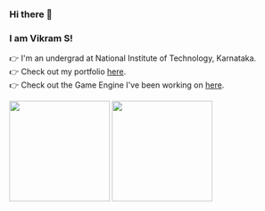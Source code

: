 ### Hi there 👋 
### I am Vikram S!
👉 I'm an undergrad at National Institute of Technology, Karnataka. <br>
👉 Check out my portfolio [here](https://VikramSGIT.github.io/). <br>
👉 Check out the Game Engine I've been working on [here](https://github.com/VikramSGIT/MarsEngine#readme). <br>
<div>
  <img height="180em" src="https://github-readme-stats.vercel.app/api?username=VikramSGIT&show_icons=true&theme=jolly" href="https://github.com/VikramSGIT"/> 
  <img height="180em" src ="https://github-readme-stats.vercel.app/api/top-langs?username=VikramSGIT&theme=jolly&layout=compact" href="https://github.com/VikramSGIT/MarsEngine#readme"/>
</div>

